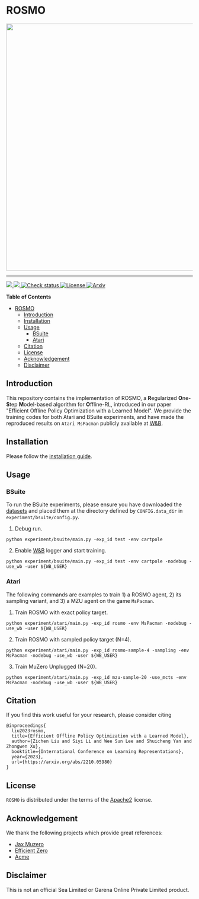 # ROSMO

<div align="center">
  <a href="https://github.com/sail-sg/rosmo"><img width="666px" height="auto" src="https://user-images.githubusercontent.com/38581401/195265951-954e503e-7c6a-4670-a89b-18bceda0fcdc.png"></a>
</div>

-----

<a href="https://github.com/PyCQA/pylint">
<img src="https://img.shields.io/badge/linting-pylint-yellowgreen">
</a>
<a href="https://github.com/python/mypy">
<img src="https://img.shields.io/badge/%20type_checker-mypy-%231674b1?style=flat">
</a>
<a href="https://github.com/sail-sg/rosmo/actions">
<img src="https://github.com/sail-sg/rosmo/actions/workflows/check.yml/badge.svg?branch=main" alt="Check status">
</a>
<a href="https://github.com/sail-sg/rosmo/blob/main/LICENSE">
<img src="https://img.shields.io/github/license/sail-sg/rosmo" alt="License">
<a href="https://arxiv.org/abs/2210.05980">
<img src="https://img.shields.io/badge/arXiv-2210.05980-b31b1b.svg" alt="Arxiv">
</a>
</p>

**Table of Contents**

- [ROSMO](#rosmo)
  - [Introduction](#introduction)
  - [Installation](#installation)
  - [Usage](#usage)
    - [BSuite](#bsuite)
    - [Atari](#atari)
  - [Citation](#citation)
  - [License](#license)
  - [Acknowledgement](#acknowledgement)
  - [Disclaimer](#disclaimer)

## Introduction

This repository contains the implementation of ROSMO, a **R**egularized **O**ne-**S**tep **M**odel-based algorithm for **O**ffline-RL, introduced in our paper "Efficient Offline Policy Optimization with a Learned Model". We provide the training codes for both Atari and BSuite experiments, and have made the reproduced results on `Atari MsPacman` publicly available at [W&B](https://wandb.ai/lkevinzc/rosmo-public).

## Installation
Please follow the [installation guide](INSTALL.md).

## Usage
### BSuite

To run the BSuite experiments, please ensure you have downloaded the [datasets](https://drive.google.com/file/d/1FWexoOphUgBaWTWtY9VR43N90z9A6FvP/view?usp=sharing) and placed them at the directory defined by `CONFIG.data_dir` in `experiment/bsuite/config.py`.
1. Debug run.
```console
python experiment/bsuite/main.py -exp_id test -env cartpole
```
2. Enable [W&B](https://wandb.ai/site) logger and start training.
```console
python experiment/bsuite/main.py -exp_id test -env cartpole -nodebug -use_wb -user ${WB_USER}
```

### Atari

The following commands are examples to train 1) a ROSMO agent, 2) its sampling variant, and 3) a MZU agent on the game `MsPacman`.

1. Train ROSMO with exact policy target.
```console
python experiment/atari/main.py -exp_id rosmo -env MsPacman -nodebug -use_wb -user ${WB_USER}
```
2. Train ROSMO with sampled policy target (N=4).
```console
python experiment/atari/main.py -exp_id rosmo-sample-4 -sampling -env MsPacman -nodebug -use_wb -user ${WB_USER}
```
3. Train MuZero Unplugged (N=20).
```console
python experiment/atari/main.py -exp_id mzu-sample-20 -use_mcts -env MsPacman -nodebug -use_wb -user ${WB_USER}
```

## Citation

If you find this work useful for your research, please consider citing
```
@inproceedings{
  liu2023rosmo,
  title={Efficient Offline Policy Optimization with a Learned Model},
  author={Zichen Liu and Siyi Li and Wee Sun Lee and Shuicheng Yan and Zhongwen Xu},
  booktitle={International Conference on Learning Representations},
  year={2023},
  url={https://arxiv.org/abs/2210.05980}
}
```

## License

`ROSMO` is distributed under the terms of the [Apache2](https://www.apache.org/licenses/LICENSE-2.0) license.

## Acknowledgement

We thank the following projects which provide great references:

* [Jax Muzero](https://github.com/Hwhitetooth/jax_muzero)
* [Efficient Zero](https://github.com/YeWR/EfficientZero)
* [Acme](https://github.com/deepmind/acme)

## Disclaimer

This is not an official Sea Limited or Garena Online Private Limited product.
